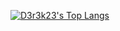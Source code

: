 [![D3r3k23's Top Langs](https://github-readme-stats.vercel.app/api/top-langs/?username=D3r3k23&title_color=ffffff&text_color=c9cacc&icon_color=2bbc8a&bg_color=1e1a2c)](https://github.com/anuraghazra/github-readme-stats)
